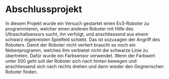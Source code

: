 # Abschlussprojekt

In diesem Projekt wurde ein Versuch gestartet einen Ev3-Roboter zu programmieren, welcher einen anderen Roboter mit Hilfe des Ultraschallsensors sucht, ihn verfolgt, und anschliessend aus einem schwarz eigekreisten Spielfeld schiebt. Das ist sozusagen der Angriff des Roboters.
Damit der Roboter nicht verliert braucht es noch ein Nebenprogramm, welches ihm verbietet nicht die schwarze Linie zu übertreten. Dafür wurde ein Farbsensor verwendet. Wenn der Farbwert unter 500 geht soll der Roboter sich nach hinten bewegen und anschliessend sich nach rechts drehen und dann wieder den Gegnerischen Roboter finden. 
